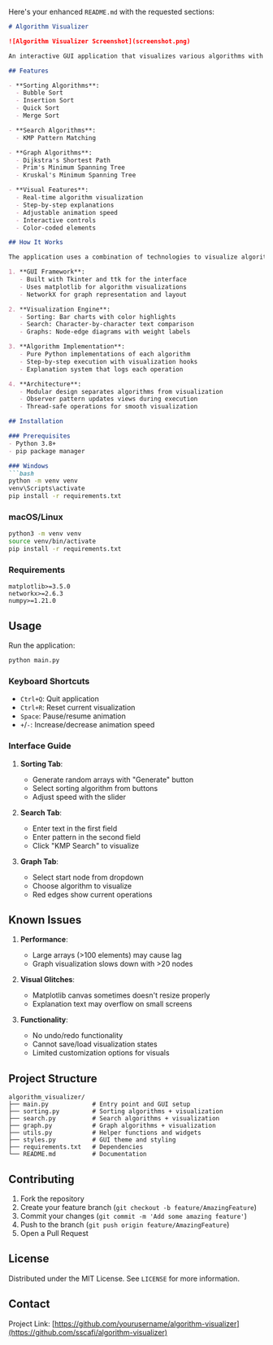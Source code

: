 Here's your enhanced `README.md` with the requested sections:

```markdown
# Algorithm Visualizer

![Algorithm Visualizer Screenshot](screenshot.png)

An interactive GUI application that visualizes various algorithms with step-by-step explanations.

## Features

- **Sorting Algorithms**:
  - Bubble Sort
  - Insertion Sort
  - Quick Sort
  - Merge Sort

- **Search Algorithms**:
  - KMP Pattern Matching

- **Graph Algorithms**:
  - Dijkstra's Shortest Path
  - Prim's Minimum Spanning Tree
  - Kruskal's Minimum Spanning Tree

- **Visual Features**:
  - Real-time algorithm visualization
  - Step-by-step explanations
  - Adjustable animation speed
  - Interactive controls
  - Color-coded elements

## How It Works

The application uses a combination of technologies to visualize algorithms:

1. **GUI Framework**:
   - Built with Tkinter and ttk for the interface
   - Uses matplotlib for algorithm visualizations
   - NetworkX for graph representation and layout

2. **Visualization Engine**:
   - Sorting: Bar charts with color highlights
   - Search: Character-by-character text comparison
   - Graphs: Node-edge diagrams with weight labels

3. **Algorithm Implementation**:
   - Pure Python implementations of each algorithm
   - Step-by-step execution with visualization hooks
   - Explanation system that logs each operation

4. **Architecture**:
   - Modular design separates algorithms from visualization
   - Observer pattern updates views during execution
   - Thread-safe operations for smooth visualization

## Installation

### Prerequisites
- Python 3.8+
- pip package manager

### Windows
```bash
python -m venv venv
venv\Scripts\activate
pip install -r requirements.txt
```

### macOS/Linux
```bash
python3 -m venv venv
source venv/bin/activate
pip install -r requirements.txt
```

### Requirements
```
matplotlib>=3.5.0
networkx>=2.6.3
numpy>=1.21.0
```

## Usage

Run the application:
```bash
python main.py
```

### Keyboard Shortcuts
- `Ctrl+Q`: Quit application
- `Ctrl+R`: Reset current visualization
- `Space`: Pause/resume animation
- `+`/`-`: Increase/decrease animation speed

### Interface Guide
1. **Sorting Tab**:
   - Generate random arrays with "Generate" button
   - Select sorting algorithm from buttons
   - Adjust speed with the slider

2. **Search Tab**:
   - Enter text in the first field
   - Enter pattern in the second field
   - Click "KMP Search" to visualize

3. **Graph Tab**:
   - Select start node from dropdown
   - Choose algorithm to visualize
   - Red edges show current operations

## Known Issues

1. **Performance**:
   - Large arrays (>100 elements) may cause lag
   - Graph visualization slows down with >20 nodes

2. **Visual Glitches**:
   - Matplotlib canvas sometimes doesn't resize properly
   - Explanation text may overflow on small screens

3. **Functionality**:
   - No undo/redo functionality
   - Cannot save/load visualization states
   - Limited customization options for visuals

## Project Structure

```
algorithm_visualizer/
├── main.py            # Entry point and GUI setup
├── sorting.py         # Sorting algorithms + visualization
├── search.py          # Search algorithms + visualization
├── graph.py           # Graph algorithms + visualization
├── utils.py           # Helper functions and widgets
├── styles.py          # GUI theme and styling
├── requirements.txt   # Dependencies
└── README.md          # Documentation
```

## Contributing

1. Fork the repository
2. Create your feature branch (`git checkout -b feature/AmazingFeature`)
3. Commit your changes (`git commit -m 'Add some amazing feature'`)
4. Push to the branch (`git push origin feature/AmazingFeature`)
5. Open a Pull Request

## License

Distributed under the MIT License. See `LICENSE` for more information.

## Contact



Project Link: [https://github.com/yourusername/algorithm-visualizer](https://github.com/sscafi/algorithm-visualizer)
```


